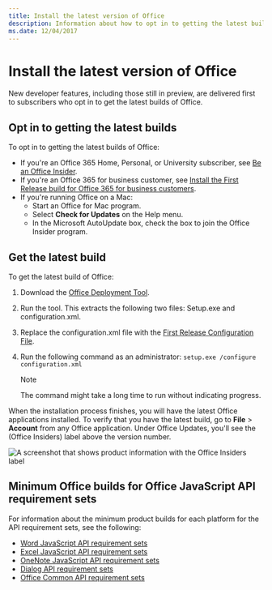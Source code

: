 ```yaml
---
title: Install the latest version of Office
description: Information about how to opt in to getting the latest builds of Office.
ms.date: 12/04/2017
---
```


# Install the latest version of Office

New developer features, including those still in preview, are delivered first to subscribers who opt in to get the latest builds of Office. 

## Opt in to getting the latest builds

To opt in to getting the latest builds of Office: 

- If you're an Office 365 Home, Personal, or University subscriber, see [Be an Office Insider](https://products.office.com/office-insider).
- If you're an Office 365 for business customer, see [Install the First Release build for Office 365 for business customers](https://support.office.com/article/Install-the-First-Release-build-for-Office-365-for-business-customers-4dd8ba40-73c0-4468-b778-c7b744d03ead).
- If you're running Office on a Mac:
	- Start an Office for Mac program.
	- Select **Check for Updates** on the Help menu.
	- In the Microsoft AutoUpdate box, check the box to join the Office Insider program. 

## Get the latest build

To get the latest build of Office: 

1. Download the [Office Deployment Tool](https://www.microsoft.com/download/details.aspx?id=49117). 
2. Run the tool. This extracts the following two files: Setup.exe and configuration.xml.
3. Replace the configuration.xml file with the [First Release Configuration File](https://raw.githubusercontent.com/OfficeDev/Office-Add-in-Commands-Samples/master/Tools/FirstReleaseConfig/configuration.xml).
4. Run the following command as an administrator:  `setup.exe /configure configuration.xml` 

	> [!NOTE]
	> The command might take a long time to run without indicating progress.

When the installation process finishes, you will have the latest Office applications installed. To verify that you have the latest build, go to **File** > **Account** from any Office application. Under Office Updates, you'll see the (Office Insiders) label above the version number.

![A screenshot that shows product information with the Office Insiders label](../images/office-insiders.png)

## Minimum Office builds for Office JavaScript API requirement sets

For information about the minimum product builds for each platform for the API requirement sets, see the following:

- [Word JavaScript API requirement sets](https://docs.microsoft.com/office/dev/add-ins/reference/requirement-sets/word-api-requirement-sets?view=office-js)
- [Excel JavaScript API requirement sets](https://docs.microsoft.com/office/dev/add-ins/reference/requirement-sets/excel-api-requirement-sets?view=office-js)
- [OneNote JavaScript API requirement sets](https://docs.microsoft.com/office/dev/add-ins/reference/requirement-sets/onenote-api-requirement-sets?view=office-js)
- [Dialog API requirement sets](https://docs.microsoft.com/office/dev/add-ins/reference/requirement-sets/dialog-api-requirement-sets?view=office-js)
- [Office Common API requirement sets](https://docs.microsoft.com/office/dev/add-ins/reference/requirement-sets/office-add-in-requirement-sets?view=office-js)
